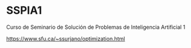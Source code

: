 # SSPIA1
Curso de Seminario de Solución de Problemas de Inteligencia Artificial 1

https://www.sfu.ca/~ssurjano/optimization.html
